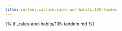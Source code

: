 ```yaml
---
title: content.culture.rules-and-habits.135-tandem
---
```


{% tf _rules-and-habits/135-tandem.md %}